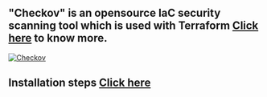 ## "Checkov" is an opensource IaC security scanning tool which is used with Terraform [Click here](https://www.checkov.io/1.Welcome/Quick%20Start.html) to know more. 

[![Checkov](https://user-images.githubusercontent.com/62712515/209595266-98463f53-fed6-4100-a7cc-f62231f99fbe.png)](https://www.youtube.com/watch?v=bAkwvmZ7OGA)

## Installation steps [Click here](https://www.checkov.io/2.Basics/Installing%20Checkov.html) 
